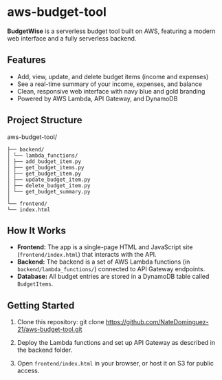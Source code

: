 # aws-budget-tool

**BudgetWise** is a serverless budget tool built on AWS, featuring a modern web interface and a fully serverless backend.

## Features

- Add, view, update, and delete budget items (income and expenses)
- See a real-time summary of your income, expenses, and balance
- Clean, responsive web interface with navy blue and gold branding
- Powered by AWS Lambda, API Gateway, and DynamoDB

## Project Structure

aws-budget-tool/

```│
├── backend/
│ └── lambda_functions/
│ ├── add_budget_item.py
│ ├── get_budget_items.py
│ ├── get_budget_item.py
│ ├── update_budget_item.py
│ ├── delete_budget_item.py
│ └── get_budget_summary.py
│
└── frontend/
└── index.html
```

## How It Works

- **Frontend:** The app is a single-page HTML and JavaScript site (`frontend/index.html`) that interacts with the API.
- **Backend:** The backend is a set of AWS Lambda functions (in `backend/lambda_functions/`) connected to API Gateway endpoints.
- **Database:** All budget entries are stored in a DynamoDB table called `BudgetItems`.

## Getting Started

1. Clone this repository:
git clone https://github.com/NateDominguez-21/aws-budget-tool.git

2. Deploy the Lambda functions and set up API Gateway as described in the backend folder.
3. Open `frontend/index.html` in your browser, or host it on S3 for public access.
